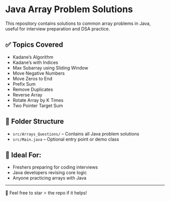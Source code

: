 # Java Array Problem Solutions

This repository contains solutions to common array problems in Java, useful for interview preparation and DSA practice.

## ✅ Topics Covered

- Kadane’s Algorithm
- Kadane’s with Indices
- Max Subarray using Sliding Window
- Move Negative Numbers
- Move Zeros to End
- Prefix Sum
- Remove Duplicates
- Reverse Array
- Rotate Array by K Times
- Two Pointer Target Sum

## 📁 Folder Structure

- `src/Arrays_Questions/` – Contains all Java problem solutions
- `src/Main.java` – Optional entry point or demo class

## 🧠 Ideal For:

- Freshers preparing for coding interviews
- Java developers revising core logic
- Anyone practicing arrays with Java

---

📌 Feel free to star ⭐ the repo if it helps!
